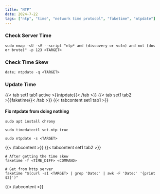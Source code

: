 ```yaml
---
title: "NTP"
date: 2024-7-22
tags: ["ntp", "time", "network time protocol", "faketime", "ntpdate"]
---
```


### Check Server Time

```console
sudo nmap -sU -sV --script "ntp* and (discovery or vuln) and not (dos or brute)" -p 123 <TARGET>
```

### Check Time Skew

```console
date; ntpdate -q <TARGET>
```

### Update Time

{{< tab set1 tab1 active >}}ntpdate{{< /tab >}}
{{< tab set1 tab2 >}}faketime{{< /tab >}}
{{< tabcontent set1 tab1 >}}

#### Fix ntpdate from doing nothing

```console
sudo apt install chrony
```

```console
sudo timedatectl set-ntp true
```

```console
sudo ntpdate -s <TARGET>
```

{{< /tabcontent >}}
{{< tabcontent set1 tab2 >}}

```console
# After getting the time skew
faketime -f <TIME_DIFF> <COMMAND>
```

```console
# Get from http server
faketime "$(curl -sI <TARGET> | grep 'Date:' | awk -F 'Date:' '{print $2}')"
```

{{< /tabcontent >}}
